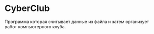 # CyberClub
Программа которая считывает данные из файла и затем организует работ компьютерного клуба.
